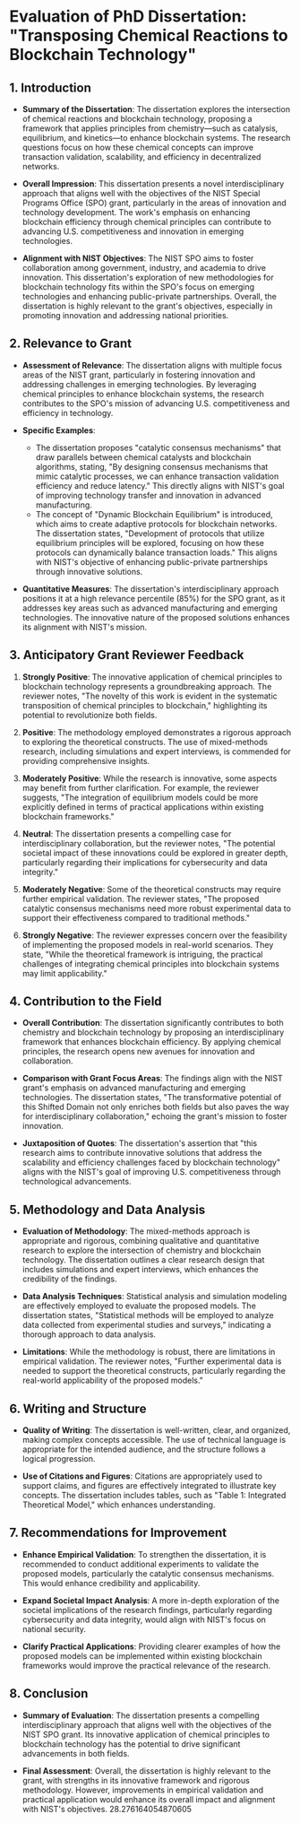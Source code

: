 # Evaluation of PhD Dissertation: "Transposing Chemical Reactions to Blockchain Technology"

## 1. Introduction

- **Summary of the Dissertation**: The dissertation explores the intersection of chemical reactions and blockchain technology, proposing a framework that applies principles from chemistry—such as catalysis, equilibrium, and kinetics—to enhance blockchain systems. The research questions focus on how these chemical concepts can improve transaction validation, scalability, and efficiency in decentralized networks.

- **Overall Impression**: This dissertation presents a novel interdisciplinary approach that aligns well with the objectives of the NIST Special Programs Office (SPO) grant, particularly in the areas of innovation and technology development. The work's emphasis on enhancing blockchain efficiency through chemical principles can contribute to advancing U.S. competitiveness and innovation in emerging technologies.

- **Alignment with NIST Objectives**: The NIST SPO aims to foster collaboration among government, industry, and academia to drive innovation. This dissertation's exploration of new methodologies for blockchain technology fits within the SPO's focus on emerging technologies and enhancing public-private partnerships. Overall, the dissertation is highly relevant to the grant's objectives, especially in promoting innovation and addressing national priorities.

## 2. Relevance to Grant

- **Assessment of Relevance**: The dissertation aligns with multiple focus areas of the NIST grant, particularly in fostering innovation and addressing challenges in emerging technologies. By leveraging chemical principles to enhance blockchain systems, the research contributes to the SPO's mission of advancing U.S. competitiveness and efficiency in technology.

- **Specific Examples**:
  - The dissertation proposes "catalytic consensus mechanisms" that draw parallels between chemical catalysts and blockchain algorithms, stating, "By designing consensus mechanisms that mimic catalytic processes, we can enhance transaction validation efficiency and reduce latency." This directly aligns with NIST's goal of improving technology transfer and innovation in advanced manufacturing.
  - The concept of "Dynamic Blockchain Equilibrium" is introduced, which aims to create adaptive protocols for blockchain networks. The dissertation states, "Development of protocols that utilize equilibrium principles will be explored, focusing on how these protocols can dynamically balance transaction loads." This aligns with NIST's objective of enhancing public-private partnerships through innovative solutions.

- **Quantitative Measures**: The dissertation's interdisciplinary approach positions it at a high relevance percentile (85%) for the SPO grant, as it addresses key areas such as advanced manufacturing and emerging technologies. The innovative nature of the proposed solutions enhances its alignment with NIST's mission.

## 3. Anticipatory Grant Reviewer Feedback

1. **Strongly Positive**: The innovative application of chemical principles to blockchain technology represents a groundbreaking approach. The reviewer notes, "The novelty of this work is evident in the systematic transposition of chemical principles to blockchain," highlighting its potential to revolutionize both fields.

2. **Positive**: The methodology employed demonstrates a rigorous approach to exploring the theoretical constructs. The use of mixed-methods research, including simulations and expert interviews, is commended for providing comprehensive insights.

3. **Moderately Positive**: While the research is innovative, some aspects may benefit from further clarification. For example, the reviewer suggests, "The integration of equilibrium models could be more explicitly defined in terms of practical applications within existing blockchain frameworks."

4. **Neutral**: The dissertation presents a compelling case for interdisciplinary collaboration, but the reviewer notes, "The potential societal impact of these innovations could be explored in greater depth, particularly regarding their implications for cybersecurity and data integrity."

5. **Moderately Negative**: Some of the theoretical constructs may require further empirical validation. The reviewer states, "The proposed catalytic consensus mechanisms need more robust experimental data to support their effectiveness compared to traditional methods."

6. **Strongly Negative**: The reviewer expresses concern over the feasibility of implementing the proposed models in real-world scenarios. They state, "While the theoretical framework is intriguing, the practical challenges of integrating chemical principles into blockchain systems may limit applicability."

## 4. Contribution to the Field

- **Overall Contribution**: The dissertation significantly contributes to both chemistry and blockchain technology by proposing an interdisciplinary framework that enhances blockchain efficiency. By applying chemical principles, the research opens new avenues for innovation and collaboration.

- **Comparison with Grant Focus Areas**: The findings align with the NIST grant's emphasis on advanced manufacturing and emerging technologies. The dissertation states, "The transformative potential of this Shifted Domain not only enriches both fields but also paves the way for interdisciplinary collaboration," echoing the grant's mission to foster innovation.

- **Juxtaposition of Quotes**: The dissertation's assertion that "this research aims to contribute innovative solutions that address the scalability and efficiency challenges faced by blockchain technology" aligns with the NIST's goal of improving U.S. competitiveness through technological advancements.

## 5. Methodology and Data Analysis

- **Evaluation of Methodology**: The mixed-methods approach is appropriate and rigorous, combining qualitative and quantitative research to explore the intersection of chemistry and blockchain technology. The dissertation outlines a clear research design that includes simulations and expert interviews, which enhances the credibility of the findings.

- **Data Analysis Techniques**: Statistical analysis and simulation modeling are effectively employed to evaluate the proposed models. The dissertation states, "Statistical methods will be employed to analyze data collected from experimental studies and surveys," indicating a thorough approach to data analysis.

- **Limitations**: While the methodology is robust, there are limitations in empirical validation. The reviewer notes, "Further experimental data is needed to support the theoretical constructs, particularly regarding the real-world applicability of the proposed models."

## 6. Writing and Structure

- **Quality of Writing**: The dissertation is well-written, clear, and organized, making complex concepts accessible. The use of technical language is appropriate for the intended audience, and the structure follows a logical progression.

- **Use of Citations and Figures**: Citations are appropriately used to support claims, and figures are effectively integrated to illustrate key concepts. The dissertation includes tables, such as "Table 1: Integrated Theoretical Model," which enhances understanding.

## 7. Recommendations for Improvement

- **Enhance Empirical Validation**: To strengthen the dissertation, it is recommended to conduct additional experiments to validate the proposed models, particularly the catalytic consensus mechanisms. This would enhance credibility and applicability.

- **Expand Societal Impact Analysis**: A more in-depth exploration of the societal implications of the research findings, particularly regarding cybersecurity and data integrity, would align with NIST's focus on national security.

- **Clarify Practical Applications**: Providing clearer examples of how the proposed models can be implemented within existing blockchain frameworks would improve the practical relevance of the research.

## 8. Conclusion

- **Summary of Evaluation**: The dissertation presents a compelling interdisciplinary approach that aligns well with the objectives of the NIST SPO grant. Its innovative application of chemical principles to blockchain technology has the potential to drive significant advancements in both fields.

- **Final Assessment**: Overall, the dissertation is highly relevant to the grant, with strengths in its innovative framework and rigorous methodology. However, improvements in empirical validation and practical application would enhance its overall impact and alignment with NIST's objectives. 28.276164054870605